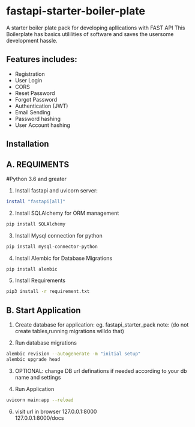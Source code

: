 # fastapi-starter-boiler-plate
A starter boiler plate pack for developing apllications with FAST API 
This Boilerplate has basics utililities of software and saves the usersome development hassle.

## Features includes:

- Registration
- User Login
- CORS
- Reset Password
- Forgot Password
- Authentication (JWT)
- Email Sending
- Password hashing
- User Account hashing 

## Installation

## A. REQUIMENTS
#Python 3.6 and greater

1. Install fastapi and uvicorn server:
```bash 
install "fastapi[all]"
```

2. Install SQLAlchemy for ORM management
```bash 
pip install SQLAlchemy
```
3.  Install Mysql connection for python 
```bash 
pip install mysql-connector-python
```
4. Install Alembic for Database Migrations
```bash 
pip install alembic
```
5. Install Requirements
```bash
pip3 install -r requirement.txt
```


## B. Start Application

1. Create database for application: eg. fastapi_starter_pack 
note: (do not create tables,running migrations willdo that)

2. Run database migrations
```bash
alembic revision --autogenerate -m "initial setup"
alembic upgrade head
```

3. OPTIONAL: change DB url definations if needed according to your db name and settings


4. Run Application
```bash
uvicorn main:app --reload 
```

6. visit url in browser
127.0.0.1:8000  
127.0.0.1:8000/docs
